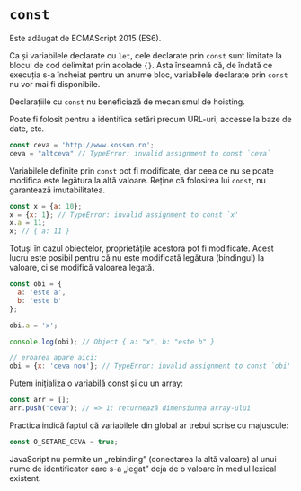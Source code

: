 # `const`

Este adăugat de ECMAScript 2015 (ES6).

Ca și variabilele declarate cu `let`, cele declarate prin `const` sunt limitate la blocul de cod delimitat prin acolade `{}`. Asta înseamnă că, de îndată ce execuția s-a încheiat pentru un anume bloc, variabilele declarate prin `const` nu vor mai fi disponibile.

Declarațiile cu `const` nu beneficiază de mecanismul de hoisting.

Poate fi folosit pentru a identifica setări precum URL-uri, accesse la baze de date, etc.

```javascript
const ceva = 'http://www.kosson.ro';
ceva = "altceva" // TypeError: invalid assignment to const `ceva`
```

Variabilele definite prin `const` pot fi modificate, dar ceea ce nu se poate modifica este legătura la altă valoare. Reține că folosirea lui `const`, nu garantează imutabilitatea.

```javascript
const x = {a: 10};
x = {x: 1}; // TypeError: invalid assignment to const `x'
x.a = 11;
x; // { a: 11 }
```

Totuși în cazul obiectelor, proprietățile acestora pot fi modificate. Acest lucru este posibil pentru că nu este modificată legătura (bindingul) la valoare, ci se modifică valoarea legată.

```javascript
const obi = {
  a: 'este a',
  b: 'este b'
};

obi.a = 'x';

console.log(obi); // Object { a: "x", b: "este b" }

// eroarea apare aici:
obi = {x: 'ceva nou'}; // TypeError: invalid assignment to const `obi'
```

Putem inițializa o variabilă const și cu un array:

```javascript
const arr = [];
arr.push("ceva"); // => 1; returnează dimensiunea array-ului
```

Practica indică faptul că variabilele din global ar trebui scrise cu majuscule:

```javascript
const O_SETARE_CEVA = true;
```

JavaScript nu permite un „rebinding” (conectarea la altă valoare) al unui nume de identificator care s-a „legat” deja de o valoare în mediul lexical existent.
